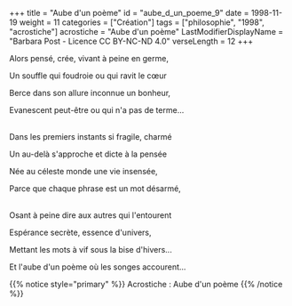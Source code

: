 +++
title = "Aube d'un poème"
id = "aube_d_un_poeme_9"
date = 1998-11-19
weight = 11
categories = ["Création"]
tags = ["philosophie", "1998", "acrostiche"]
acrostiche = "Aube d'un poème"
LastModifierDisplayName = "Barbara Post - Licence CC BY-NC-ND 4.0"
verseLength = 12
+++

Alors pensé, crée, vivant à peine en germe,

Un souffle qui foudroie ou qui ravit le cœur

Berce dans son allure inconnue un bonheur,

Evanescent peut-être ou qui n'a pas de terme...

 \
Dans les premiers instants si fragile, charmé

Un au-delà s'approche et dicte à la pensée

Née au céleste monde une vie insensée,

Parce que chaque phrase est un mot désarmé,

 \
Osant à peine dire aux autres qui l'entourent

Espérance secrète, essence d'univers,

Mettant les mots à vif sous la bise d'hivers...

Et l'aube d'un poème où les songes accourent...

{{% notice style="primary" %}}
Acrostiche : Aube d'un poème
{{% /notice %}}
